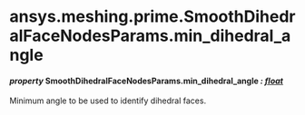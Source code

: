 # ansys.meshing.prime.SmoothDihedralFaceNodesParams.min_dihedral_angle



#### *property* SmoothDihedralFaceNodesParams.min_dihedral_angle *: [float](https://docs.python.org/3.11/library/functions.html#float)*

Minimum angle to be used to identify dihedral faces.

<!-- !! processed by numpydoc !! -->
